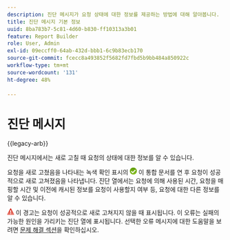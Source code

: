 ```yaml
---
description: 진단 메시지가 요청 상태에 대한 정보를 제공하는 방법에 대해 알아봅니다.
title: 진단 메시지 기본 정보
uuid: 8ba783b7-5c81-4d60-b830-ff10313a3b01
feature: Report Builder
role: User, Admin
exl-id: 09eccff0-64ab-432d-bbb1-6c9b83ecb170
source-git-commit: fcecc8a493852f5682fd7fbd5b9bb484a850922c
workflow-type: tm+mt
source-wordcount: '131'
ht-degree: 48%

---
```


# 진단 메시지

{{legacy-arb}}

진단 메시지에서는 새로 고칠 때 요청의 상태에 대한 정보를 알 수 있습니다.

요청을 새로 고쳤음을 나타내는 녹색 확인 표시의 ![아이콘입니다.](assets/icon_notice_success.gif) 이 통합 문서를 연 후 요청이 성공적으로 새로 고쳐졌음을 나타냅니다. 진단 열에서는 요청에 의해 사용된 시간, 요청을 매핑할 시간 및 이전에 캐시된 정보를 요청이 사용할지 여부 등, 요청에 대한 다른 정보를 알 수 있습니다.

![요청을 새로 고치지 못했음을 나타내는 느낌표가 있는 빨간색 삼각형의 아이콘.](assets/icon_notice_warn.gif) 이 경고는 요청이 성공적으로 새로 고쳐지지 않을 때 표시됩니다. 이 오류는 실패의 가능한 원인을 가리키는 진단 열에 표시됩니다. 선택한 오류 메시지에 대한 도움말을 보려면 [문제 해결 섹션](/help/analyze/legacy-report-builder/troubleshoot.md)을 확인하십시오.
